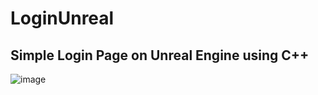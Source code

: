 # LoginUnreal
## Simple Login Page on Unreal Engine using C++
![image](https://github.com/Buskik/LoginUnreal/assets/73497926/6b795508-2df8-4c6e-9aff-fdb328fa3b1f)

